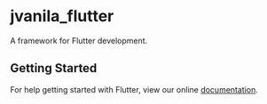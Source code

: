 # jvanila_flutter

A framework for Flutter development.

## Getting Started

For help getting started with Flutter, view our online
[documentation](https://flutter.io/).

